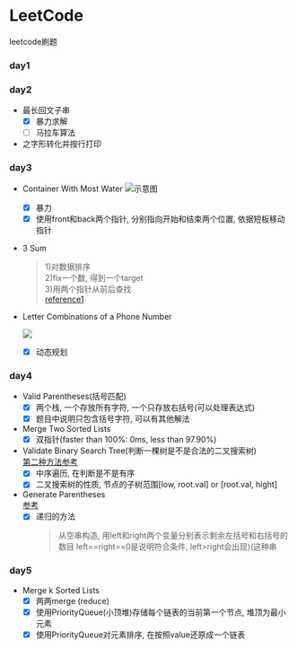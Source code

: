 # LeetCode
leetcode刷题

### day1


### day2

+ 最长回文子串
    - [x] 暴力求解
    - [ ] 马拉车算法

+ 之字形转化并按行打印 

### day3

+ Container With Most Water
![示意图](https://s3-lc-upload.s3.amazonaws.com/uploads/2018/07/17/question_11.jpg)
    - [x] 暴力
    - [x] 使用front和back两个指针, 分别指向开始和结束两个位置, 依据短板移动指针  

+ 3 Sum
    > 1)对数据排序  
    > 2)fix一个数, 得到一个target  
    > 3)用两个指针从前后查找  
    > [reference1](http://www.cnblogs.com/grandyang/p/4481576.html)

+ Letter Combinations of a Phone Number

  ![](https://upload.wikimedia.org/wikipedia/commons/thumb/7/73/Telephone-keypad2.svg/200px-Telephone-keypad2.svg.png)
    - [x] 动态规划


### day4

+ Valid Parentheses(括号匹配)
    - [x] 两个栈, 一个存放所有字符, 一个只存放右括号(可以处理表达式)
    - [x] 题目中说明只包含括号字符, 可以有其他解法
    
+ Merge Two Sorted Lists
    - [x] 双指针(faster than 100%: 0ms, less than 97.90%)
    
+ Validate Binary Search Tree(判断一棵树是不是合法的二叉搜索树)  
    [第二种方法参考](https://www.cnblogs.com/grandyang/p/4298435.html)
    - [x] 中序遍历, 在判断是不是有序
    - [x] 二叉搜索树的性质, 节点的子树范围[low, root.val] or [root.val, hight]
    
+ Generate Parentheses  
    [参考](http://www.cnblogs.com/grandyang/p/4444160.html)
    - [x] 递归的方法
        > 从空串构造, 用left和right两个变量分别表示剩余左括号和右括号的数目
        > left==right==0是说明符合条件, left>right会出现)(这种串

### day5

+ Merge k Sorted Lists
    - [x] 两两merge (reduce)
    - [x] 使用PriorityQueue(小顶堆)存储每个链表的当前第一个节点, 堆顶为最小元素
    - [x] 使用PriorityQueue对元素排序, 在按照value还原成一个链表